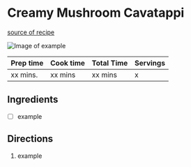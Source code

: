 # Creamy Mushroom Cavatappi

[source of recipe](https://www.hellofresh.com/recipes/creamy-mushroom-cavatappi-5e877f5413114d7b1f44174e)

![Image of example](./images/photo.jpg)

| Prep time | Cook time | Total Time | Servings |
| --------- | --------- | ---------- | -------- |
| xx mins.  | xx mins   | xx mins    | x        |

## Ingredients

- [ ] example

## Directions

1. example